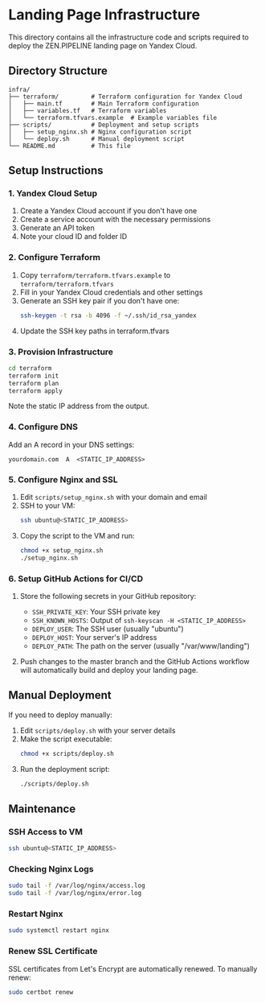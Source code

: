 # Landing Page Infrastructure

This directory contains all the infrastructure code and scripts required to deploy the ZEN.PIPELINE landing page on Yandex Cloud.

## Directory Structure

```
infra/
├── terraform/         # Terraform configuration for Yandex Cloud
│   ├── main.tf        # Main Terraform configuration
│   ├── variables.tf   # Terraform variables
│   └── terraform.tfvars.example  # Example variables file
├── scripts/           # Deployment and setup scripts
│   ├── setup_nginx.sh # Nginx configuration script
│   └── deploy.sh      # Manual deployment script
└── README.md          # This file
```

## Setup Instructions

### 1. Yandex Cloud Setup

1. Create a Yandex Cloud account if you don't have one
2. Create a service account with the necessary permissions
3. Generate an API token
4. Note your cloud ID and folder ID

### 2. Configure Terraform

1. Copy `terraform/terraform.tfvars.example` to `terraform/terraform.tfvars`
2. Fill in your Yandex Cloud credentials and other settings
3. Generate an SSH key pair if you don't have one:
   ```bash
   ssh-keygen -t rsa -b 4096 -f ~/.ssh/id_rsa_yandex
   ```
4. Update the SSH key paths in terraform.tfvars

### 3. Provision Infrastructure

```bash
cd terraform
terraform init
terraform plan
terraform apply
```

Note the static IP address from the output.

### 4. Configure DNS

Add an A record in your DNS settings:
```
yourdomain.com  A  <STATIC_IP_ADDRESS>
```

### 5. Configure Nginx and SSL

1. Edit `scripts/setup_nginx.sh` with your domain and email
2. SSH to your VM:
   ```bash
   ssh ubuntu@<STATIC_IP_ADDRESS>
   ```
3. Copy the script to the VM and run:
   ```bash
   chmod +x setup_nginx.sh
   ./setup_nginx.sh
   ```

### 6. Setup GitHub Actions for CI/CD

1. Store the following secrets in your GitHub repository:
   - `SSH_PRIVATE_KEY`: Your SSH private key
   - `SSH_KNOWN_HOSTS`: Output of `ssh-keyscan -H <STATIC_IP_ADDRESS>`
   - `DEPLOY_USER`: The SSH user (usually "ubuntu")
   - `DEPLOY_HOST`: Your server's IP address
   - `DEPLOY_PATH`: The path on the server (usually "/var/www/landing")

2. Push changes to the master branch and the GitHub Actions workflow will automatically build and deploy your landing page.

## Manual Deployment

If you need to deploy manually:

1. Edit `scripts/deploy.sh` with your server details
2. Make the script executable:
   ```bash
   chmod +x scripts/deploy.sh
   ```
3. Run the deployment script:
   ```bash
   ./scripts/deploy.sh
   ```

## Maintenance

### SSH Access to VM

```bash
ssh ubuntu@<STATIC_IP_ADDRESS>
```

### Checking Nginx Logs

```bash
sudo tail -f /var/log/nginx/access.log
sudo tail -f /var/log/nginx/error.log
```

### Restart Nginx

```bash
sudo systemctl restart nginx
```

### Renew SSL Certificate

SSL certificates from Let's Encrypt are automatically renewed. To manually renew:

```bash
sudo certbot renew
``` 